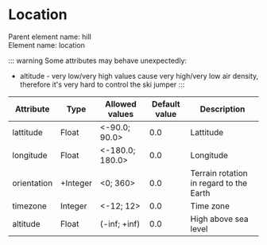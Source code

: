 # Location

Parent element name: hill\
Element name: location

::: warning
Some attributes may behave unexpectedly:

* altitude - very low/very high values cause very high/very low air density, therefore it's very hard to control the ski jumper
:::

| Attribute   | Type     | Allowed values  | Default value | Description                             |
| ----------- | -------- | --------------- | ------------- | --------------------------------------- |
| lattitude   | Float    | <-90.0; 90.0>   | 0.0           | Lattitude                               |
| longitude   | Float    | <-180.0; 180.0> | 0.0           | Longitude                               |
| orientation | +Integer | <0; 360>        | 0.0           | Terrain rotation in regard to the Earth |
| timezone    | Integer  | <-12; 12>       | 0.0           | Time zone                               |
| altitude    | Float    | (-inf; +inf)    | 0.0           | High above sea level                    |
